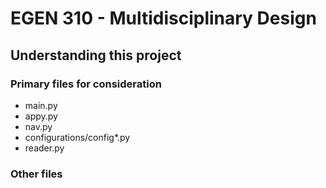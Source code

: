 # EGEN 310 - Multidisciplinary Design

## Understanding this project

### Primary files for consideration
- main.py
- appy.py
- nav.py
- configurations/config\*.py
- reader.py

### Other files
